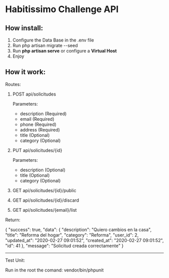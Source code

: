 <h1>Habitissimo Challenge API</h1>

<h2>How install:</h2>
<ol>
    <li>Configure the Data Base in the .env file</li>
    <li>Run php artisan migrate --seed</li>
    <li>Run <b>php artisan serve</b> or configure a <b>Virtual Host</b></li>
    <li>Enjoy</li>
</ol>

<h2>How it work:</h2>
<p>Routes:</p>
<ol>
    <li>
        <p>POST api/solicitudes</p>
        <p>Parameters:</p>
        <ul>
            <li>description (Required)</li>
            <li>email (Required)</li>
            <li>phone (Required)</li>
            <li>address (Required)</li>
            <li>title (Optional)</li>
            <li>category (Optional)</li>
        </ul>
    </li>
    <li>
        <p>PUT api/solicitudes/{id}</p>
        <p>Parameters:</p>
        <ul>
            <li>description (Optional)</li>
            <li>title (Optional)</li>
            <li>category (Optional)</li>
        </ul>
    </li>
    <li>
        <p>GET api/solicitudes/{id}/public</p>
    </li>
    <li>
        <p>GET api/solicitudes/{id}/discard</p>
    </li>
    <li>
        <p>GET api/solicitudes/{email}/list</p>
    </li>
</ol>

<p>Return:</p>
<p>
{
    "success": true,
    "data": {
        "description": "Quiero cambios en la casa",
        "title": "Reforma del hogar",
        "category": "Reforma",
        "user_id": 2,
        "updated_at": "2020-02-27 09:01:52",
        "created_at": "2020-02-27 09:01:52",
        "id": 41
    },
    "message": "Solicitud creada correctamente"
}
</p>

<hr>

<p>Test Unit:</p>
<p>Run in the root the comand: vendor/bin/phpunit</p>
